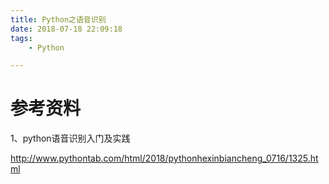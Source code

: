 ```yaml
---
title: Python之语音识别
date: 2018-07-18 22:09:18
tags:
	- Python

---
```




# 参考资料

1、python语音识别入门及实践

http://www.pythontab.com/html/2018/pythonhexinbiancheng_0716/1325.html